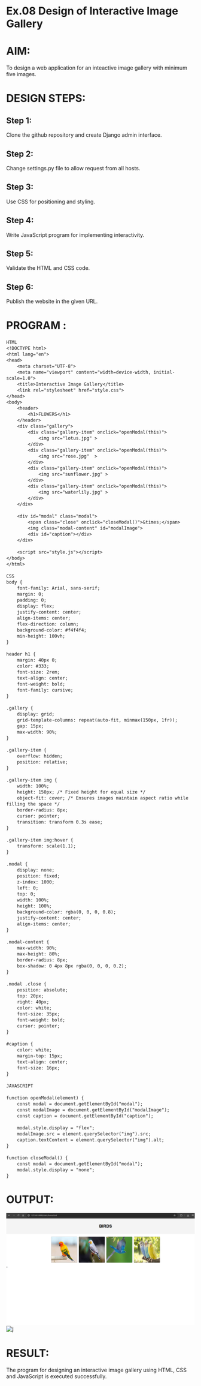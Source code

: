 # Ex.08 Design of Interactive Image Gallery

# AIM:
To design a web application for an inteactive image gallery with minimum five images.

# DESIGN STEPS:
## Step 1:
Clone the github repository and create Django admin interface.

## Step 2:
Change settings.py file to allow request from all hosts.

## Step 3:
Use CSS for positioning and styling.

## Step 4:
Write JavaScript program for implementing interactivity.

## Step 5:
Validate the HTML and CSS code.

## Step 6:
Publish the website in the given URL.

# PROGRAM :
```
HTML
<!DOCTYPE html>
<html lang="en">
<head>
    <meta charset="UTF-8">
    <meta name="viewport" content="width=device-width, initial-scale=1.0">
    <title>Interactive Image Gallery</title>
    <link rel="stylesheet" href="style.css">
</head>
<body>
    <header>
        <h1>FLOWERS</h1>
    </header>
    <div class="gallery">
        <div class="gallery-item" onclick="openModal(this)">
            <img src="lotus.jpg" >
        </div>
        <div class="gallery-item" onclick="openModal(this)">
            <img src="rose.jpg"  >
        </div>
        <div class="gallery-item" onclick="openModal(this)">
            <img src="sunflower.jpg" >
        </div>
        <div class="gallery-item" onclick="openModal(this)">
            <img src="waterlily.jpg" >
        </div>
    </div>

    <div id="modal" class="modal">
        <span class="close" onclick="closeModal()">&times;</span>
        <img class="modal-content" id="modalImage">
        <div id="caption"></div>
    </div>

    <script src="style.js"></script>
</body>
</html>

CSS
body {
    font-family: Arial, sans-serif;
    margin: 0;
    padding: 0;
    display: flex;
    justify-content: center;
    align-items: center;
    flex-direction: column;
    background-color: #f4f4f4;
    min-height: 100vh;
}

header h1 {
    margin: 40px 0;
    color: #333;
    font-size: 2rem;
    text-align: center;
    font-weight: bold;
    font-family: cursive;
}

.gallery {
    display: grid;
    grid-template-columns: repeat(auto-fit, minmax(150px, 1fr));
    gap: 15px;
    max-width: 90%;
}

.gallery-item {
    overflow: hidden;
    position: relative;
}

.gallery-item img {
    width: 100%;
    height: 150px; /* Fixed height for equal size */
    object-fit: cover; /* Ensures images maintain aspect ratio while filling the space */
    border-radius: 8px;
    cursor: pointer;
    transition: transform 0.3s ease;
}

.gallery-item img:hover {
    transform: scale(1.1);
}

.modal {
    display: none;
    position: fixed;
    z-index: 1000;
    left: 0;
    top: 0;
    width: 100%;
    height: 100%;
    background-color: rgba(0, 0, 0, 0.8);
    justify-content: center;
    align-items: center;
}

.modal-content {
    max-width: 90%;
    max-height: 80%;
    border-radius: 8px;
    box-shadow: 0 4px 8px rgba(0, 0, 0, 0.2);
}

.modal .close {
    position: absolute;
    top: 20px;
    right: 40px;
    color: white;
    font-size: 35px;
    font-weight: bold;
    cursor: pointer;
}

#caption {
    color: white;
    margin-top: 15px;
    text-align: center;
    font-size: 16px;
}

JAVASCRIPT

function openModal(element) {
    const modal = document.getElementById("modal");
    const modalImage = document.getElementById("modalImage");
    const caption = document.getElementById("caption");

    modal.style.display = "flex";
    modalImage.src = element.querySelector("img").src;
    caption.textContent = element.querySelector("img").alt;
}

function closeModal() {
    const modal = document.getElementById("modal");
    modal.style.display = "none";
}

```
# OUTPUT:
![alt text](<Screenshot 2025-05-07 185726.png>)
![j](https://github.com/user-attachments/assets/b2b24676-03d1-4a3b-ac5d-5cf182ac187e)


# RESULT:
The program for designing an interactive image gallery using HTML, CSS and JavaScript is executed successfully.
